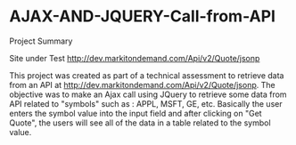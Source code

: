 # AJAX-AND-JQUERY-Call-from-API

Project Summary

Site under Test http://dev.markitondemand.com/Api/v2/Quote/jsonp

This project was created as part of a technical assessment to retrieve data from an API at http://dev.markitondemand.com/Api/v2/Quote/jsonp. The objective was to make an Ajax call using JQuery to retrieve some data from API related to "symbols" such as : APPL, MSFT, GE, etc. Basically the user enters the symbol value into the input field and after clicking on "Get Quote", the users will see all of the data in a table related to the symbol value. 